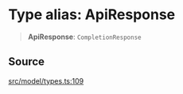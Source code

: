 # Type alias: ApiResponse

> **ApiResponse**: `CompletionResponse`

## Source

[src/model/types.ts:109](https://github.com/dexaai/llm-tools/blob/0d08c9c/src/model/types.ts#L109)
